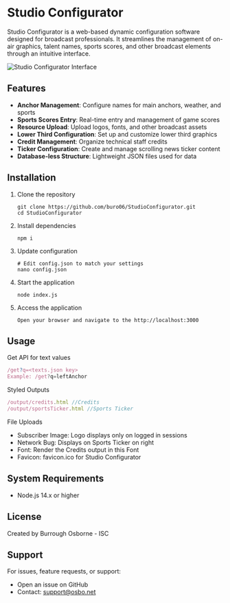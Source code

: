 # Studio Configurator

Studio Configurator is a web-based dynamic configuration software designed for broadcast professionals. It streamlines the management of on-air graphics, talent names, sports scores, and other broadcast elements through an intuitive interface.

![Studio Configurator Interface](https://i.postimg.cc/FHNLPVkR/temp-Image-GJEcu-U.avif)

## Features

- **Anchor Management**: Configure names for main anchors, weather, and sports
- **Sports Scores Entry**: Real-time entry and management of game scores
- **Resource Upload**: Upload logos, fonts, and other broadcast assets
- **Lower Third Configuration**: Set up and customize lower third graphics
- **Credit Management**: Organize technical staff credits
- **Ticker Configuration**: Create and manage scrolling news ticker content
- **Database-less Structure**: Lightweight JSON files used for data

## Installation

1. Clone the repository
   ```
   git clone https://github.com/buro06/StudioConfigurator.git
   cd StudioConfigurator
   ```

2. Install dependencies
   ```
   npm i
   ```

3. Update configuration
   ```
   # Edit config.json to match your settings
   nano config.json
   ```

4. Start the application
   ```
   node index.js
   ```

5. Access the application
   ```
   Open your browser and navigate to the http://localhost:3000
   ```

## Usage
Get API for text values
```javascript
/get?q=<texts.json key>
Example: /get?q=leftAnchor
```
Styled Outputs
```javascript
/output/credits.html //Credits
/output/sportsTicker.html //Sports Ticker
```
File Uploads
- Subscriber Image: Logo displays only on logged in sessions
- Network Bug: Displays on Sports Ticker on right
- Font: Render the Credits output in this Font
- Favicon: favicon.ico for Studio Configurator

## System Requirements

- Node.js 14.x or higher

## License

Created by Burrough Osborne - ISC

## Support

For issues, feature requests, or support:
- Open an issue on GitHub
- Contact: [support@osbo.net](mailto:support@osbo.net)